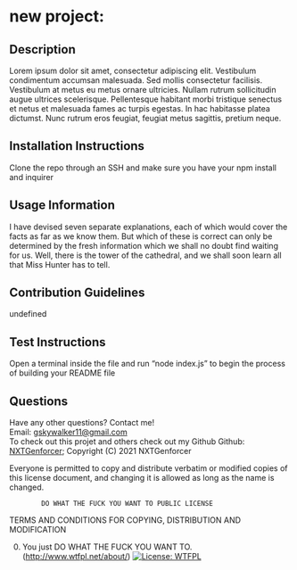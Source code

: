 # new project:
## Description
Lorem ipsum dolor sit amet, consectetur adipiscing elit. Vestibulum condimentum accumsan malesuada. Sed mollis consectetur facilisis. Vestibulum at metus eu metus ornare ultricies. Nullam rutrum sollicitudin augue ultrices scelerisque. Pellentesque habitant morbi tristique senectus et netus et malesuada fames ac turpis egestas. In hac habitasse platea dictumst. Nunc rutrum eros feugiat, feugiat metus sagittis, pretium neque.
## Installation Instructions
Clone the repo through an SSH and make sure you have your npm install and inquirer
## Usage Information
I have devised seven separate explanations, each of which would cover the facts as far as we know them. But which of these is correct can only be determined by the fresh information which we shall no doubt find waiting for us. Well, there is the tower of the cathedral, and we shall soon learn all that Miss Hunter has to tell.
## Contribution Guidelines
undefined
## Test Instructions
Open a terminal inside the file and run “node index.js”  to begin the process of building your README file
## Questions
Have any other questions? Contact me!  
Email: gskywalker11@gmail.com  
To check out this projet and others check out my Github
Github: [NXTGenforcer](https://www.github.com/NXTGenforcer);
Copyright (C) 2021 NXTGenforcer

Everyone is permitted to copy and distribute verbatim or modified 
copies of this license document, and changing it is allowed as long 
as the name is changed. 

            DO WHAT THE FUCK YOU WANT TO PUBLIC LICENSE 
  TERMS AND CONDITIONS FOR COPYING, DISTRIBUTION AND MODIFICATION 

  0. You just DO WHAT THE FUCK YOU WANT TO.
(http://www.wtfpl.net/about/)
[![License: WTFPL](https://img.shields.io/badge/License-WTFPL-brightgreen.svg)](http://www.wtfpl.net/about/)